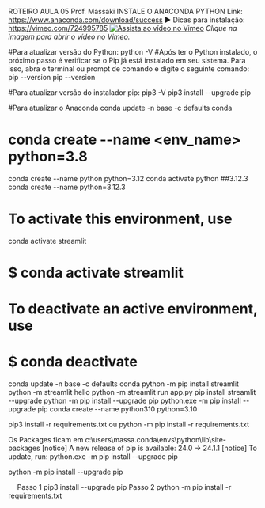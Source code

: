 ROTEIRO AULA 05
Prof. Massaki
INSTALE O ANACONDA PYTHON
Link: https://www.anaconda.com/download/success
▶️ Dicas para instalação: https://vimeo.com/724995785
[![Assista ao vídeo no Vimeo](THUMBNAIL_URL)](https://vimeo.com/724995785)
*Clique na imagem para abrir o vídeo no Vimeo.*

#Para atualizar versão do Python:
python -V
#Após ter o Python instalado, o próximo passo é verificar se o Pip já está instalado em seu sistema. Para isso, abra o terminal ou prompt de comando e digite o seguinte comando: pip --version
pip --version

#Para atualizar versão do instalador pip:
pip3 -V
pip3 install --upgrade pip

#Para atualizar o Anaconda
conda update -n base -c defaults conda
# conda create --name <env_name> python=3.8
conda create --name python python=3.12
conda activate python
##3.12.3
conda create --name python=3.12.3
# To activate this environment, use
conda activate streamlit
#     $ conda activate streamlit
#
# To deactivate an active environment, use
#
#     $ conda deactivate

conda update -n base -c defaults conda
python -m pip install streamlit
python -m streamlit hello
python -m streamlit run app.py
pip install streamlit --upgrade
python -m pip install --upgrade pip
python.exe -m pip install --upgrade pip
conda create --name python310 python=3.10

pip3 install -r requirements.txt 
ou 
python -m pip install -r requirements.txt

Os Packages ficam em
c:\users\massa\.conda\envs\python\lib\site-packages
[notice] A new release of pip is available: 24.0 -> 24.1.1
[notice] To update, run: python.exe -m pip install --upgrade pip

python -m pip install --upgrade pip


 
Passo 1
pip3 install --upgrade pip
Passo 2
python -m pip install -r requirements.txt
